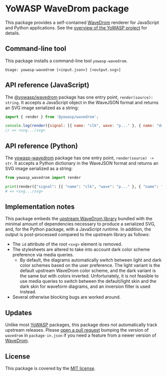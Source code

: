 YoWASP WaveDrom package
=======================

This package provides a self-contained [WaveDrom] renderer for JavaScript and Python applications. See the [overview of the YoWASP project][yowasp] for details.

[WaveDrom]: https://wavedrom.com/
[yowasp]: https://yowasp.org/

Command-line tool
-----------------

This package installs a command-line tool `yowasp-wavedrom`.

```
Usage: yowasp-wavedrom [<input.json>] [<output.svg>]
```

API reference (JavaScript)
--------------------------

The [@yowasp/wavedrom] package has one entry point, `render(source): string`. It accepts a JavaScript object in the WaveJSON format and returns an SVG image serialized as a string:

```js
import { render } from '@yowasp/wavedrom';

console.log(render({signal: [{ name: "clk", wave: "p..." }, { name: "data", wave: "01.0" }]}));
// => <svg.../svg>
```

[@yowasp/wavedrom]: https://www.npmjs.com/package/@yowasp/wavedrom

API reference (Python)
----------------------

The [yowasp-wavedrom] package has one entry point, `render(source) -> str`. It accepts a Python dictionary in the WaveJSON format and returns an SVG image serialized as a string:

```py
from yowasp_wavedrom import render

print(render({"signal": [{ "name": "clk", "wave": "p..." }, { "name": "data", "wave": "01.0" }]}))
# => <svg.../svg>
```

[yowasp-wavedrom]: https://pypi.org/project/yowasp-wavedrom

Implementation notes
--------------------

This package embeds the [upstream WaveDrom library][upstream] bundled with the minimal amount of dependencies necessary to produce a serialized SVG, and, for the Python package, with a JavaScript runtime. In addition, the output is post-processed compared to the upstream library as follows:

* The `id` attribute of the root `<svg>` element is removed.
* The stylesheets are altered to take into account dark color scheme preference via media queries.
    * By default, the diagrams automatically switch between light and dark color schemes based on the user preference. The light variant is the default upstream WaveDrom color scheme, and the dark variant is the same but with colors inverted. Unfortunately, it is not feasible to use media queries to switch between the default/light skin and the dark skin for waveform diagrams, and an inversion filter is used instead.
* Several otherwise blocking bugs are worked around.

[upstream]: https://npmjs.org/package/wavedrom

Updates
-------

Unlike most [YoWASP] packages, this package does not automatically track upstream releases. Please [open a pull request](https://github.com/YoWASP/wavedrom/pulls) bumping the version of `wavedrom` in `package-in.json` if you need a feature from a newer version of [WaveDrom].

License
-------

This package is covered by the [MIT license](LICENSE.txt).
